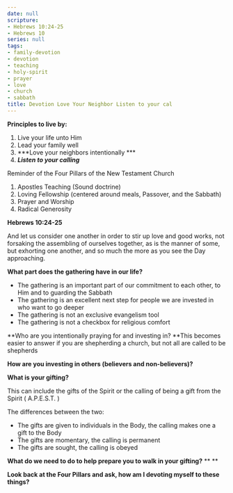 ```yaml
---
date: null
scripture:
- Hebrews 10:24-25
- Hebrews 10
series: null
tags:
- family-devotion
- devotion
- teaching
- holy-spirit
- prayer
- love
- church
- sabbath
title: Devotion Love Your Neighbor Listen to your cal
---
```



**Principles to live by:**
1. Live your life unto Him
2. Lead your family well
3. ***Love your neighbors intentionally ***
4. ***Listen to your calling***

Reminder of the Four Pillars of the New Testament Church
1. Apostles Teaching (Sound doctrine)
2. Loving Fellowship (centered around meals, Passover, and the Sabbath)
3. Prayer and Worship
4. Radical Generosity

**Hebrews 10:24-25**

And let us consider one another in order to stir up love and good works, not forsaking the assembling of ourselves together, as is the manner of some, but exhorting one another, and so much the more as you see the Day approaching.

**What part does the gathering have in our life?**

- The gathering is an important part of our commitment to each other, to Him and to guarding the Sabbath
- The gathering is an excellent next step for people we are invested in who want to go deeper
- The gathering is not an exclusive evangelism tool
- The gathering is not a checkbox for religious comfort

**Who are you intentionally praying for and investing in? **This becomes easier to answer if you are shepherding a church, but not all are called to be shepherds

**How are you investing in others (believers and non-believers)?**

**What is your gifting?**

This can include the gifts of the Spirit or the calling of being a gift from the Spirit ( A.P.E.S.T. )

The differences between the two:

- The gifts are given to individuals in the Body, the calling makes one a gift to the Body
- The gifts are momentary, the calling is permanent
- The gifts are sought, the calling is obeyed

**What do we need to do to help prepare you to walk in your gifting?**
**
**

**Look back at the Four Pillars and ask, how am I devoting myself to these things?**